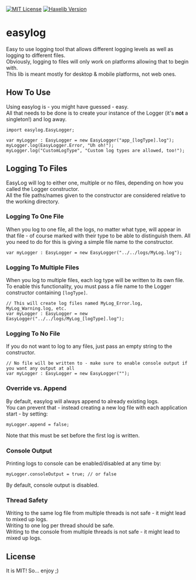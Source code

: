 [![MIT License](https://img.shields.io/badge/license-MIT-blue.svg?style=flat)](license.md) [![Haxelib Version](https://img.shields.io/github/tag/openfl/actuate.svg?style=flat&label=haxelib)](http://lib.haxe.org/p/hxeasylog)

# easylog

Easy to use logging tool that allows different logging levels as well as logging to different files.  
Obviously, logging to files will only work on platforms allowing that to begin with.  
This lib is meant mostly for desktop & mobile platforms, not web ones.

## How To Use

Using easylog is - you might have guessed - easy.  
All that needs to be done is to create your instance of the Logger (it's **not** a singleton!) and log away.
```
import easylog.EasyLogger;

var myLogger : EasyLogger = new EasyLogger("app_[logType].log");
myLogger.log(EasyLogger.Error, "Uh oh!");
myLogger.log("CustomLogType", "Custom log types are allowed, too!");
```


## Logging To Files

EasyLog will log to either one, multiple or no files, depending on how you called the Logger constructor.  
All the file paths/names given to the constructor are considered relative to the working directory.


### Logging To One File

When you log to one file, all the logs, no matter what type, will appear in that file - of course marked with their type to be able to distinguish them. All you need to do for this is giving a simple file name to the constructor.
```
var myLogger : EasyLogger = new EasyLogger("../../logs/MyLog.log");
```


### Logging To Multiple Files

When you log to multiple files, each log type will be written to its own file. To enable this functionality, you must pass a file name to the Logger constructor containing `[logType]`.
```
// This will create log files named MyLog_Error.log, MyLog_Warning.log, etc.
var myLogger : EasyLogger = new EasyLogger("../../logs/MyLog_[logType].log");
```


### Logging To No File

If you do not want to log to any files, just pass an empty string to the constructor.
```
// No file will be written to - make sure to enable console output if you want any output at all
var myLogger : EasyLogger = new EasyLogger("");
```


### Override vs. Append

By default, easylog will always append to already existing logs.  
You can prevent that - instead creating a new log file with each application start - by setting:
```
myLogger.append = false;
```
Note that this must be set before the first log is written.


### Console Output

Printing logs to console can be enabled/disabled at any time by:
```
myLogger.consoleOutput = true; // or false
```
By default, console output is disabled.


### Thread Safety

Writing to the same log file from multiple threads is not safe - it might lead to mixed up logs.  
Writing to one log per thread should be safe.  
Writing to the console from multiple threads is not safe - it might lead to mixed up logs.


## License

It is MIT!
So... enjoy ;)
